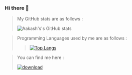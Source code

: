 ### Hi there 👋
<!--
**AAKASH707/AAKASH707** is a ✨ _special_ ✨ repository because its `README.md` (this file) appears on your GitHub profile.

Here are some ideas to get you started:

- 🔭 I’m currently working on Algorithums
- 🌱 I’m currently learning phython
- 👯 I’m looking to collaborate on open source
- 🤔 I’m looking for help with python projects
- 💬 Ask me about C
- 📫 How to reach me: Lucifer6218@gmail.com
- 😄 Pronouns: ...Lucifer
- ⚡ Fun fact: You are only to belive and do!!
-->
>My GitHub stats are as follows :   
>
>![Aakash's's GitHub stats](https://github-readme-stats.vercel.app/api?username=AAKASH707&theme=dracula&show_icons=true)


> Programming Languages used by me are as follows :
>
>>[![Top Langs](https://github-readme-stats.vercel.app/api/top-langs/?username=AAKASH707&theme=dracula&layout=compact)](https://github.com/anuraghazra/github-readme-stats)



> You can find me here :
>
>  <a href="https://discordapp.com/users/731946737924833300/"><img src="https://i.ibb.co/hVNgVt8/download.jpg" alt="download" border="0"></a>
